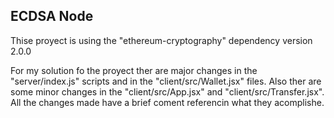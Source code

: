 ## ECDSA Node

Thise proyect is using the "ethereum-cryptography" dependency version 2.0.0

For my solution fo the proyect ther are major changes in the "server/index.js" scripts and in the "client/src/Wallet.jsx" files. Also ther are some minor changes in the "client/src/App.jsx" and "client/src/Transfer.jsx". All the changes made have a brief coment referencin what they acomplishe.
